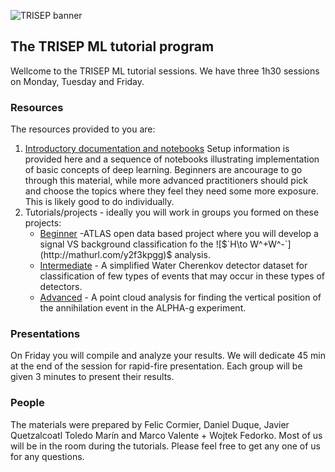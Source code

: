 ![TRISEP banner](https://www.trisep.ca/wp-content/uploads/2019/02/trisep_logo.png)


## The TRISEP ML tutorial program
Wellcome to the TRISEP ML tutorial sessions. We have three 1h30 sessions on Monday, Tuesday and Friday. 

### Resources
The resources provided to you are:
1. [Introductory documentation and notebooks](https://github.com/TRISEP-2025-ML-tutorials/Intro-notebooks) Setup information is provided here and a sequence of notebooks illustrating implementation of basic concepts of deep learning. Beginners are ancourage to go through this material, while more advanced practitioners should pick and choose the topics where they feel they need some more exposure. This is likely good to do individually.
2. Tutorials/projects - ideally you will work in groups you formed on these projects: 
   - [Beginner](https://github.com/TRISEP-2025-ML-tutorials/BeginnerTutorial) -ATLAS open data based project where you will develop a signal VS background classification fo the ![$`H\to W^+W^-`](http://mathurl.com/y2f3kpgg)$ analysis.
   - [Intermediate](https://github.com/TRISEP-2025-ML-tutorials/IntermediateTutorial) - A simplified Water Cherenkov detector dataset for classification of few types of events that may occur in these types of detectors.
   - [Advanced](https://github.com/TRISEP-2025-ML-tutorials/AdvancedTutorial) - A point cloud analysis for finding the vertical position of the annihilation event in the ALPHA-g experiment.


### Presentations
On Friday you will compile and analyze your results. We will dedicate 45 min at the end of the session for rapid-fire presentation. Each group will be given 3 minutes to present their results.

### People
The materials were prepared by Felic Cormier, Daniel Duque, Javier Quetzalcoatl Toledo Marín and Marco Valente + Wojtek Fedorko. Most of us will be in the room during the tutorials. Please feel free to get any one of us for any questions.



